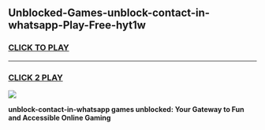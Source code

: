 
## Unblocked-Games-unblock-contact-in-whatsapp-Play-Free-hyt1w
<h3>
<a href="https://premium76.site?title=unblock-contact-in-whatsapp&ref=20M">CLICK TO PLAY</a></h3>
<hr>

<h3>
<a href="https://premium76.site?title=unblock-contact-in-whatsapp&ref=20M">CLICK 2 PLAY</a>
  
</h3>

<a href="https://premium76.site?title=unblock-contact-in-whatsapp&ref=19M"><img src="https://clearcache.store/games.png"></a>


**unblock-contact-in-whatsapp games unblocked: Your Gateway to Fun and Accessible Online Gaming**
